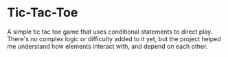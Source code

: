# Tic-Tac-Toe

A simple tic tac toe game that uses conditional statements to direct play. There's no complex logic or difficulty added to it yet, but the project helped me understand how elements interact with, and depend on each other.
